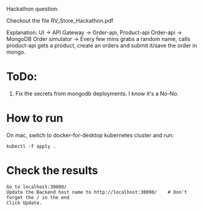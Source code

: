 Hackathon question:

Checkout the file RV_Store_Hackathon.pdf

Explanation:
UI -> API Gateway -> Order-api, Product-api
Order-api -> MongoDB
Order simulator -> Every few mins grabs a random name, calls product-api gets a product, create an orders and submit it/save the order in mongo.


# ToDo:

1. Fix the secrets from mongodb deployments. I know it's a No-No.

# How to run


On mac, switch to docker-for-desktop kubernetes cluster and run:

```
kubectl -f apply .
```

# Check the results

```
Go to localhost:30080/
Update the Backend host name to http://localhost:30090/    # Don't forget the / in the end
Click Update.
```
